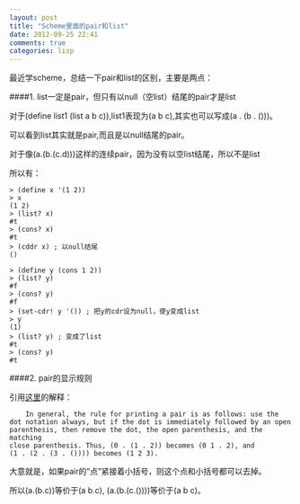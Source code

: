 ```yaml
---
layout: post
title: "Scheme里面的pair和list"
date: 2012-09-25 22:41
comments: true
categories: lisp
---
```


最近学scheme，总结一下pair和list的区别，主要是两点：


####1. list一定是pair，但只有以null（空list）结尾的pair才是list

对于(define list1 (list a b c)),list1表现为(a b c),其实也可以写成(a . (b . ()))。

可以看到list其实就是pair,而且是以null结尾的pair。

对于像(a.(b.(c.d)))这样的连续pair，因为没有以空list结尾，所以不是list

所以有：

	> (define x '(1 2))
	> x
	(1 2)
	> (list? x)
	#t
	> (cons? x)
	#t
	> (cddr x) ; 以null结尾
	()

	> (define y (cons 1 2))
	> (list? y)
	#f
	> (cons? y)
	#f
	> (set-cdr! y '()) ; 把y的cdr设为null，使y变成list
	> y
	(1)
	> (list? y) ; 变成了list
	#t
	> (cons? y)
	#t
	

####2. pair的显示规则

引用[这里](http://download.plt-scheme.org/doc/html/guide/Pairs__Lists__and_Scheme_Syntax.html)的解释：

		In general, the rule for printing a pair is as follows: use the 
	dot notation always, but if the dot is immediately followed by an open
	parenthesis, then remove the dot, the open parenthesis, and the	matching
	close parenthesis. Thus, (0 . (1 . 2)) becomes (0 1 . 2), and 
	(1 . (2 . (3 . ()))) becomes (1 2 3).

大意就是，如果pair的“点”紧接着小括号，则这个点和小括号都可以去掉。

所以(a.(b.c))等价于(a b.c), (a.(b.(c.())))等价于(a b c)。
